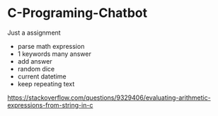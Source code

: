 # C-Programing-Chatbot
Just a assignment


- parse math expression
- 1 keywords many answer
- add answer
- random dice
- current datetime
- keep repeating text

https://stackoverflow.com/questions/9329406/evaluating-arithmetic-expressions-from-string-in-c

